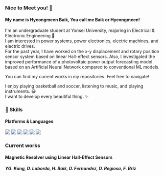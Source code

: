### Nice to Meet you! 👋

#### My name is Hyeongmeen Baik, You call me Baik or Hyeongmeen!

I'm an undergraduate student at Yonsei University, majoring in Electrical & Electronic Engineering 🚀  
I am interested in power systems, power electronics, electric machines, and electric drives.  
For the past year, I have worked on the x-y displacement and rotary position sensor system based on linear Hall-effect sensors.
Also, I investigated the improved performance of a photovoltaic power output forecasting model based on an Artificial Neural Network compared to conventional ML models.

You can find my current works in my repositories. Feel free to navigate!

I enjoy playing basketball and soccer, listening to music, and playing instruments. 😀  
I want to develop every beautiful thing. ✨  

### 💪 Skills
#### Platforms & Languages
<p>
  <img src="https://img.shields.io/badge/PyTorch-EE4C2C?style=flat-square&logo=PyTorch&logoColor=white"/>
  <img src="https://img.shields.io/badge/TensorFlow-FF6F00?style=flat-square&logo=TensorFlow&logoColor=black"/>
  <img src="https://img.shields.io/badge/C-A8B9CC?style=flat-square&logo=C&logoColor=black"/>
  <img src="https://img.shields.io/badge/C++-00599C?style=flat-square&logo=C&2B&logoColor=white"/>
  <img src="https://img.shields.io/badge/Python-000000?style=flat-square&logo=Python&logoColor=white"/>
  <img src="https://img.shields.io/badge/Matlab-02569B?style=flat-square&logo=gmail&logoColor=white"/>
</p>

### Current works
#### Magnetic Resolver using Linear Hall-Effect Sensors
##### YG. Kang, D. Laborda, H. Baik, D. Fernandez, D. Regiosa, F. Briz
   
<!--
**philbaek/philbaek** is a ✨ _special_ ✨ repository because its `README.md` (this file) appears on your GitHub profile.

Here are some ideas to get you started:

- 🔭 I’m currently working on ...
- 🌱 I’m currently learning ...
- 👯 I’m looking to collaborate on ...
- 🤔 I’m looking for help with ...
- 💬 Ask me about ...
- 📫 How to reach me: ...
- 😄 Pronouns: ...
- ⚡ Fun fact: ...
-->


   
